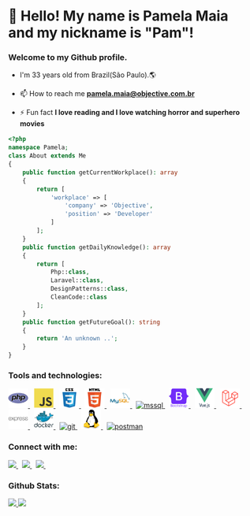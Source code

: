 <h1 align="left">👋 Hello! My name is Pamela Maia and my nickname is "Pam"!</h1>
<h3 align="left">Welcome to my Github profile.</h3>

- I'm 33 years old from Brazil(São Paulo).🌎

- 📫 How to reach me **pamela.maia@objective.com.br**

- ⚡ Fun fact **I love reading and I love watching horror and superhero movies**

```php
<?php
namespace Pamela;
class About extends Me
{
    public function getCurrentWorkplace(): array
    {
        return [
            'workplace' => [
                'company' => 'Objective',
                'position' => 'Developer'         
            ]
        ];
    }
    public function getDailyKnowledge(): array
    {
        return [
            Php::class,
            Laravel::class,
            DesignPatterns::class,
            CleanCode::class
        ];
    }
    public function getFutureGoal(): string
    {
        return 'An unknown ..';
    }
}
```

<h3 align="left">Tools and technologies:</h3>
<p align="left">
  <a href="https://www.php.net" target="_blank">
    <img src="https://raw.githubusercontent.com/devicons/devicon/master/icons/php/php-original.svg" alt="php" width="40" height="40"/>
  </a>&nbsp;
  <a href="https://developer.mozilla.org/en-US/docs/Web/JavaScript" target="_blank"> 
    <img src="https://raw.githubusercontent.com/devicons/devicon/master/icons/javascript/javascript-original.svg" alt="javascript" width="40" height="40"/> 
  </a>&nbsp;
  <a href="https://www.w3schools.com/css/" target="_blank"> 
    <img src="https://raw.githubusercontent.com/devicons/devicon/master/icons/css3/css3-original-wordmark.svg" alt="css3" width="40" height="40"/> 
  </a>&nbsp;
  <a href="https://www.w3.org/html/" target="_blank">
    <img src="https://raw.githubusercontent.com/devicons/devicon/master/icons/html5/html5-original-wordmark.svg" alt="html5" width="40" height="40"/> 
  </a>&nbsp;
  <a href="https://www.mysql.com/" target="_blank"> 
    <img src="https://raw.githubusercontent.com/devicons/devicon/master/icons/mysql/mysql-original-wordmark.svg" alt="mysql" width="40" height="40"/> 
  </a>&nbsp;
  <a href="https://www.microsoft.com/en-us/sql-server" target="_blank">
    <img src="https://www.svgrepo.com/show/303229/microsoft-sql-server-logo.svg" alt="mssql" width="40" height="40"/> 
  </a>&nbsp;
  <a href="https://getbootstrap.com" target="_blank"> 
    <img src="https://raw.githubusercontent.com/devicons/devicon/master/icons/bootstrap/bootstrap-plain-wordmark.svg" alt="bootstrap" width="40" height="40"/> 
  </a>&nbsp;
  <a href="https://vuejs.org/" target="_blank"> 
    <img src="https://raw.githubusercontent.com/devicons/devicon/master/icons/vuejs/vuejs-original-wordmark.svg" alt="vuejs" width="40" height="40"/> 
  </a>&nbsp;
    <a href="https://laravel.com/" target="_blank"> 
    <img src="https://raw.githubusercontent.com/laravel/art/d5f5e725c27f877ed032225fe0b00afee9337d0f/laravel-logo.svg" alt="laravel" width="40" height="40"/>
  </a>&nbsp;
  <a href="https://expressjs.com" target="_blank"> 
    <img src="https://raw.githubusercontent.com/devicons/devicon/master/icons/express/express-original-wordmark.svg" alt="express" width="40" height="40"/> 
  </a>&nbsp;
   <a href="https://www.docker.com/" target="_blank"> 
    <img src="https://raw.githubusercontent.com/devicons/devicon/master/icons/docker/docker-original-wordmark.svg" alt="docker" width="40" height="40"/> 
  </a>&nbsp;
  <a href="https://git-scm.com/" target="_blank"> 
    <img src="https://www.vectorlogo.zone/logos/git-scm/git-scm-icon.svg" alt="git" width="40" height="40"/> 
  </a>&nbsp;
  <a href="https://www.linux.org/" target="_blank">
    <img src="https://raw.githubusercontent.com/devicons/devicon/master/icons/linux/linux-original.svg" alt="linux" width="40" height="40"/>
  </a>&nbsp;
  <a href="https://postman.com" target="_blank">
    <img src="https://www.vectorlogo.zone/logos/getpostman/getpostman-icon.svg" alt="postman" width="40" height="40"/> 
  </a>
</p>

<h3 align="left">Connect with me:</h3>
<p align="left">
  <a href="https://www.linkedin.com/in/pamela-rodrigues-maia/" target="_blank">
    <img src="https://img.shields.io/badge/-LinkedIn-%230077B5?style=for-the-badge&logo=linkedin&logoColor=white" target="_blank">
  </a>&nbsp;
  <a href="https://www.instagram.com/pami.maia/" target="_blank">
    <img src="https://img.shields.io/badge/-Instagram-%23E4405F?style=for-the-badge&logo=instagram&logoColor=white" target="_blank">
  </a>&nbsp;
  <a href="https://www.facebook.com/pamimaia/" target="_blank">
    <img src="https://img.shields.io/badge/-Facebook-%231B74E4?style=for-the-badge&logo=facebook&logoColor=white" target="_blank">
  </a>&nbsp;
</p>

<h3 align="left">Github Stats:</h3>
<p align="left">
  <a href="https://github.com/pamelaMaiaObj">
  <img height="150em" src="https://github-readme-stats.vercel.app/api/top-langs/?username=pamelaMaiaObj&layout=compact&langs_count=20&theme=dracula"/>
  <img height="150em" src="https://github-readme-stats.vercel.app/api?username=pamelaMaiaObj&show_icons=true&theme=dracula&include_all_commits=true&repo=ebanx"/>
</p>
